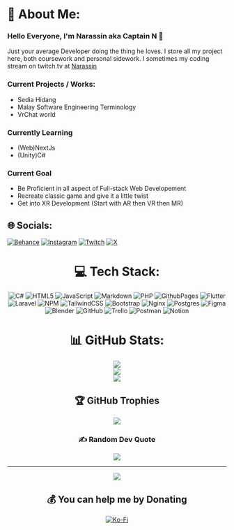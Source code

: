 # 💫 About Me:
### Hello Everyone, I'm Narassin aka Captain N 🐲

Just your average Developer doing the thing he loves. I store all my project here, both coursework and personal sidework. I sometimes my coding  stream on twitch.tv at [Narassin](twitch.tv/narassin)


### Current Projects / Works:
- Sedia Hidang
- Malay Software Engineering Terminology
- VrChat world

### Currently  Learning
- (Web)NextJs
- (Unity)C#

### Current Goal
- Be Proficient in all aspect of Full-stack Web Developement
- Recreate classic game and give it a little twist
- Get into XR Development (Start with AR then VR then MR)


## 🌐 Socials:
[![Behance](https://img.shields.io/badge/Behance-1769ff?logo=behance&logoColor=white)](https://behance.net/narassin) [![Instagram](https://img.shields.io/badge/Instagram-%23E4405F.svg?logo=Instagram&logoColor=white)](https://instagram.com/the_narassin) [![Twitch](https://img.shields.io/badge/Twitch-%239146FF.svg?logo=Twitch&logoColor=white)](https://twitch.tv/Narassin) [![X](https://img.shields.io/badge/X-black.svg?logo=X&logoColor=white)](https://x.com/TheNarassin) 

<div align="center">

# 💻 Tech Stack:
![C#](https://img.shields.io/badge/c%23-%23239120.svg?style=flat&logo=csharp&logoColor=white) ![HTML5](https://img.shields.io/badge/html5-%23E34F26.svg?style=flat&logo=html5&logoColor=white) ![JavaScript](https://img.shields.io/badge/javascript-%23323330.svg?style=flat&logo=javascript&logoColor=%23F7DF1E) ![Markdown](https://img.shields.io/badge/markdown-%23000000.svg?style=flat&logo=markdown&logoColor=white) ![PHP](https://img.shields.io/badge/php-%23777BB4.svg?style=flat&logo=php&logoColor=white) ![GithubPages](https://img.shields.io/badge/github%20pages-121013?style=flat&logo=github&logoColor=white) ![Flutter](https://img.shields.io/badge/Flutter-%2302569B.svg?style=flat&logo=Flutter&logoColor=white) ![Laravel](https://img.shields.io/badge/laravel-%23FF2D20.svg?style=flat&logo=laravel&logoColor=white) ![NPM](https://img.shields.io/badge/NPM-%23CB3837.svg?style=flat&logo=npm&logoColor=white) ![TailwindCSS](https://img.shields.io/badge/tailwindcss-%2338B2AC.svg?style=flat&logo=tailwind-css&logoColor=white) ![Bootstrap](https://img.shields.io/badge/bootstrap-%238511FA.svg?style=flat&logo=bootstrap&logoColor=white) ![Nginx](https://img.shields.io/badge/nginx-%23009639.svg?style=flat&logo=nginx&logoColor=white) ![Postgres](https://img.shields.io/badge/postgres-%23316192.svg?style=flat&logo=postgresql&logoColor=white) ![Figma](https://img.shields.io/badge/figma-%23F24E1E.svg?style=flat&logo=figma&logoColor=white) ![Blender](https://img.shields.io/badge/blender-%23F5792A.svg?style=flat&logo=blender&logoColor=white) ![GitHub](https://img.shields.io/badge/github-%23121011.svg?style=flat&logo=github&logoColor=white) ![Trello](https://img.shields.io/badge/Trello-%23026AA7.svg?style=flat&logo=Trello&logoColor=white) ![Postman](https://img.shields.io/badge/Postman-FF6C37?style=flat&logo=postman&logoColor=white) ![Notion](https://img.shields.io/badge/Notion-%23000000.svg?style=flat&logo=notion&logoColor=white)
</p>

# 📊 GitHub Stats:
![](https://github-readme-stats.vercel.app/api?username=Narassin&theme=darcula&hide_border=false&include_all_commits=false&count_private=false)<br/>
![](https://github-readme-streak-stats.herokuapp.com/?user=Narassin&theme=darcula&hide_border=false)<br/>
![](https://github-readme-stats.vercel.app/api/top-langs/?username=Narassin&theme=darcula&hide_border=false&include_all_commits=false&count_private=false&layout=compact)

## 🏆 GitHub Trophies
![](https://github-profile-trophy.vercel.app/?username=Narassin&theme=monokai&no-frame=false&no-bg=false&margin-w=4)

### ✍️ Random Dev Quote
![](https://quotes-github-readme.vercel.app/api?type=vetical&theme=light)

---
[![](https://visitcount.itsvg.in/api?id=Narassin&icon=8&color=9)](https://visitcount.itsvg.in)

## 💰 You can help me by Donating
[![Ko-Fi](https://img.shields.io/badge/Ko--fi-F16061?style=for-the-badge&logo=ko-fi&logoColor=white)](https://ko-fi.com/captain_narassin)

</div>

<!-- Proudly created with GPRM ( https://gprm.itsvg.in ) -->
